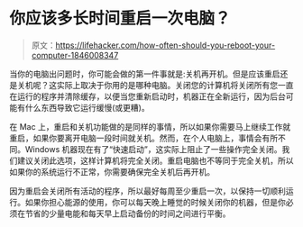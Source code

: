# 你应该多长时间重启一次电脑？

> 原文：<https://lifehacker.com/how-often-should-you-reboot-your-computer-1846008347>

当你的电脑出问题时，你可能会做的第一件事就是:关机再开机。但是应该重启还是关机呢？这实际上取决于你用的是哪种电脑。关闭您的计算机将关闭所有您一直在运行的程序并清除缓存，以便当您重新启动时，机器正在全新运行，因为后台可能有什么东西导致它运行缓慢(或更糟)。

在 Mac 上，重启和关机功能做的是同样的事情，所以如果你需要马上继续工作就重启，如果你要离开电脑一段时间就关机。然而，在个人电脑上，事情会有所不同。Windows 机器现在有了“快速启动”，这实际上阻止了一些操作完全关闭。我们建议关闭此选项，这样计算机将完全关闭。重启电脑也不等同于完全关机，所以如果你的系统运行不正常，你需要确保完全关机后再开机。

因为重启会关闭所有活动的程序，所以最好每周至少重启一次，以保持一切顺利运行。如果你担心能源的使用，你可以每天晚上睡觉的时候关闭你的机器，但是你必须在节省的少量电能和每天早上启动备份的时间之间进行平衡。